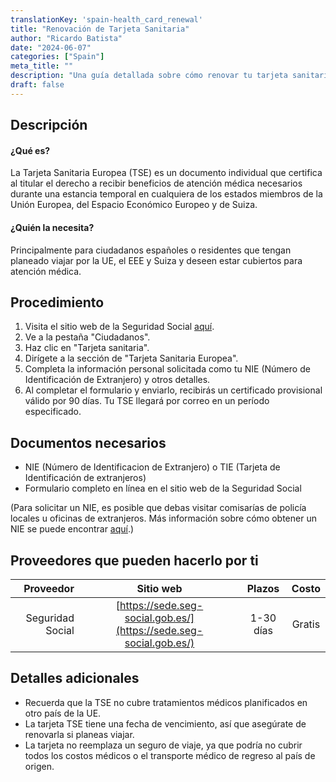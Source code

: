 ```yaml
---
translationKey: 'spain-health_card_renewal'
title: "Renovación de Tarjeta Sanitaria"
author: "Ricardo Batista"
date: "2024-06-07"
categories: ["Spain"]
meta_title: ""
description: "Una guía detallada sobre cómo renovar tu tarjeta sanitaria española."
draft: false
---
```


## Descripción
#### ¿Qué es?
La Tarjeta Sanitaria Europea (TSE) es un documento individual que certifica al titular el derecho a recibir beneficios de atención médica necesarios durante una estancia temporal en cualquiera de los estados miembros de la Unión Europea, del Espacio Económico Europeo y de Suiza.

#### ¿Quién la necesita?
Principalmente para ciudadanos españoles o residentes que tengan planeado viajar por la UE, el EEE y Suiza y deseen estar cubiertos para atención médica.

## Procedimiento
1. Visita el sitio web de la Seguridad Social [aquí](https://sede.seg-social.gob.es/).
2. Ve a la pestaña "Ciudadanos".
3. Haz clic en "Tarjeta sanitaria".
4. Dirígete a la sección de "Tarjeta Sanitaria Europea".
5. Completa la información personal solicitada como tu NIE (Número de Identificación de Extranjero) y otros detalles.
6. Al completar el formulario y enviarlo, recibirás un certificado provisional válido por 90 días. Tu TSE llegará por correo en un período especificado.

## Documentos necesarios
- NIE (Número de Identificacion de Extranjero) o TIE (Tarjeta de Identificación de extranjeros)
- Formulario completo en línea en el sitio web de la Seguridad Social

(Para solicitar un NIE, es posible que debas visitar comisarías de policía locales u oficinas de extranjeros. Más información sobre cómo obtener un NIE se puede encontrar [aquí](http://extranjeros.inclusion.gob.es/es/ModelosSolicitudes/Mod_solicitudes2/15-Formulario_NIE_y_certificados.pdf).)

## Proveedores que pueden hacerlo por ti

|      Proveedor         |     Sitio web                        |     Plazos    |       Costo      |
| -------------------:  | :--------------------------------: |  :-------------: | :-------------: |
| Seguridad Social      |  [https://sede.seg-social.gob.es/](https://sede.seg-social.gob.es/) |      1-30 días      |      Gratis      |

## Detalles adicionales
- Recuerda que la TSE no cubre tratamientos médicos planificados en otro país de la UE.
- La tarjeta TSE tiene una fecha de vencimiento, así que asegúrate de renovarla si planeas viajar.
- La tarjeta no reemplaza un seguro de viaje, ya que podría no cubrir todos los costos médicos o el transporte médico de regreso al país de origen.